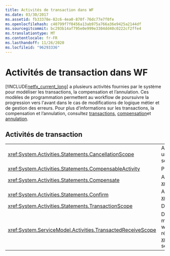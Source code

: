 ```yaml
---
title: Activités de transaction dans WF
ms.date: 03/30/2017
ms.assetid: fb33378e-82c6-4ea0-870f-76dc77e7f0fe
ms.openlocfilehash: c40799f7f0456a13ab975a766a36e9425a2144df
ms.sourcegitcommit: bc293b14af795e0e999e3304dd40c0222cf2ffe4
ms.translationtype: MT
ms.contentlocale: fr-FR
ms.lasthandoff: 11/26/2020
ms.locfileid: "96293336"
---
```

# <a name="transaction-activities-in-wf"></a>Activités de transaction dans WF

[!INCLUDE[netfx_current_long](../../../includes/netfx-current-long-md.md)] a plusieurs activités fournies par le système pour modéliser les transactions, la compensation et l’annulation. Ces modèles de programmation permettent au workflow de poursuivre la progression vers l'avant dans le cas de modifications de logique métier et de gestion des erreurs. Pour plus d’informations sur les transactions, la compensation et l’annulation, consultez [transactions](workflow-transactions.md), [compensation](compensation.md)et [annulation](modeling-cancellation-behavior-in-workflows.md).  
  
## <a name="transaction-activities"></a>Activités de transaction  
  
|||  
|-|-|  
|<xref:System.Activities.Statements.CancellationScope>|Associe la logique d’annulation, sous la forme d’une activité, à un chemin d’accès principal d’exécution, également exprimé sous la forme d’une activité.|  
|<xref:System.Activities.Statements.CompensableActivity>|Prend en charge la compensation de ses activités enfants.|  
|<xref:System.Activities.Statements.Compensate>|Appelle explicitement le gestionnaire de compensation d'un <xref:System.Activities.Statements.CompensableActivity>.|  
|<xref:System.Activities.Statements.Confirm>|Appelle explicitement le gestionnaire de confirmation d'un <xref:System.Activities.Statements.CompensableActivity>.|  
|<xref:System.Activities.Statements.TransactionScope>|Délimite une limite de transaction.|  
|<xref:System.ServiceModel.Activities.TransactedReceiveScope>|Définit la durée de vie d’une transaction créée par un message reçu. La transaction peut être transmise dans le workflow sur le message de départ ou peut être créée par un répartiteur lorsque le message est reçu. **Remarque :**  Le <xref:System.ServiceModel.Activities.TransactedReceiveScope> se trouve dans la section **messagerie** de la **boîte à outils**.|
